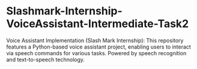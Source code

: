 # Slashmark-Internship-VoiceAssistant-Intermediate-Task2
Voice Assistant Implementation (Slash Mark Internship): This repository features a Python-based voice assistant project, enabling users to interact via speech commands for various tasks. Powered by speech recognition and text-to-speech technology.
